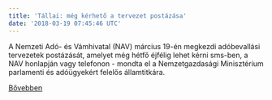```yaml
---
title: 'Tállai: még kérhető a tervezet postázása'
date: '2018-03-19 07:45:46 UTC'
---
```


A Nemzeti Adó- és Vámhivatal (NAV) március 19-én megkezdi adóbevallási tervezetek postázását, amelyet még hétfő éjfélig lehet kérni sms-ben, a NAV honlapján vagy telefonon - mondta el a Nemzetgazdasági Minisztérium parlamenti és adóügyekért felelős államtitkára.


[Bővebben](http://ift.tt/2G7mlsM)
